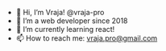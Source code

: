 - 👋 Hi, I’m Vraja! @vraja-pro
- 👀 I’m a web developer since 2018 
- 🌱 I’m currently learning react! 
- 📫 How to reach me: vraja.pro@gmail.com

<!---
vraja-pro/vraja-pro is a ✨ special ✨ repository because its `README.md` (this file) appears on your GitHub profile.
You can click the Preview link to take a look at your changes.
--->
